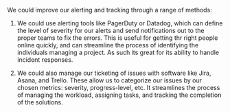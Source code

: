 We could improve our alerting and tracking through a range of methods:

1. We could use alerting tools like PagerDuty or Datadog, which can define the level of severity for our alerts and send notifications out to the proper teams to fix the errors. This is useful for getting thr right people online quickly, and can streamline the process of identifying the individuals managing a project. As such its great for its ability to handle incident responses.

2. We could also manage our ticketing of issues with software like Jira, Asana, and Trello. These allow us to categorize our issues by our chosen metrics: severity, progress-level, etc. It streamlines the process of managing the workload, assigning tasks, and tracking the completion of the solutions.

